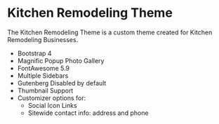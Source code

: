 # Kitchen Remodeling Theme

The Kitchen Remodeling Theme is a custom theme created for Kitchen Remodeling Businesses. 

  - Bootstrap 4
  - Magnific Popup Photo Gallery
  - FontAwesome 5.9
  - Multiple Sidebars
  - Gutenberg Disabled by default
  - Thumbnail Support
  - Customizer options for: 
    - Social Icon Links
    - Sitewide contact info: address and phone
